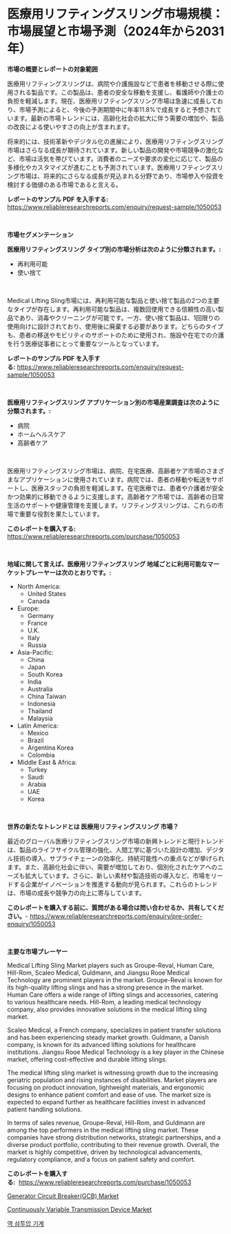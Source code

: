 <p><h1>医療用リフティングスリング市場規模：市場展望と市場予測（2024年から2031年）</h1></p><p><strong>市場の概要とレポートの対象範囲</strong></p>
<p><p>医療用リフティングスリングは、病院や介護施設などで患者を移動させる際に使用される製品です。この製品は、患者の安全な移動を支援し、看護師や介護士の負担を軽減します。現在、医療用リフティングスリング市場は急速に成長しており、市場予測によると、今後の予測期間中に年率11.8%で成長すると予想されています。最新の市場トレンドには、高齢化社会の拡大に伴う需要の増加や、製品の改良による使いやすさの向上が含まれます。</p><p>将来的には、技術革新やデジタル化の進展により、医療用リフティングスリング市場はさらなる成長が期待されています。新しい製品の開発や市場競争の激化など、市場は活気を帯びています。消費者のニーズや要求の変化に応じて、製品の多様化やカスタマイズが進むことも予測されています。医療用リフティングスリング市場は、将来的にさらなる成長が見込まれる分野であり、市場参入や投資を検討する価値のある市場であると言える。</p></p>
<p><strong>レポートのサンプル PDF を入手する:</strong> <a href="https://www.reliableresearchreports.com/enquiry/request-sample/1050053">https://www.reliableresearchreports.com/enquiry/request-sample/1050053</a></p>
<p>&nbsp;</p>
<p><strong>市場セグメンテーション</strong></p>
<p><strong>医療用リフティングスリング タイプ別の市場分析は次のように分類されます。:</strong></p>
<p><ul><li>再利用可能</li><li>使い捨て</li></ul></p>
<p>&nbsp;</p>
<p><p>Medical Lifting Sling市場には、再利用可能な製品と使い捨て製品の2つの主要なタイプが存在します。再利用可能な製品は、複数回使用できる信頼性の高い製品であり、消毒やクリーニングが可能です。一方、使い捨て製品は、1回限りの使用向けに設計されており、使用後に廃棄する必要があります。どちらのタイプも、患者の移送やモビリティのサポートのために使用され、施設や在宅での介護を行う医療従事者にとって重要なツールとなっています。</p></p>
<p><strong>レポートのサンプル PDF を入手する:</strong>&nbsp;<a href="https://www.reliableresearchreports.com/enquiry/request-sample/1050053">https://www.reliableresearchreports.com/enquiry/request-sample/1050053</a></p>
<p>&nbsp;</p>
<p><strong> 医療用リフティングスリング アプリケーション別の市場産業調査は次のように分類されます。:</strong></p>
<p><ul><li>病院</li><li>ホームヘルスケア</li><li>高齢者ケア</li></ul></p>
<p>&nbsp;</p>
<p><p>医療用リフティングスリング市場は、病院、在宅医療、高齢者ケア市場のさまざまなアプリケーションに使用されています。病院では、患者の移動や転送をサポートし、医療スタッフの負担を軽減します。在宅医療では、患者や介護者が安全かつ効果的に移動できるように支援します。高齢者ケア市場では、高齢者の日常生活のサポートや健康管理を支援します。リフティングスリングは、これらの市場で重要な役割を果たしています。</p></p>
<p><strong>このレポートを購入する:</strong>&nbsp; <a href="https://www.reliableresearchreports.com/purchase/1050053">https://www.reliableresearchreports.com/purchase/1050053</a></p>
<p>&nbsp;</p>
<p><strong>地域に関して言えば、医療用リフティングスリング 地域ごとに利用可能なマーケットプレーヤーは次のとおりです。:</strong></p>
<p><ul>
    <li>
        North America:
        <ul>
            <li>United States</li>
            <li>Canada</li>
        </ul>
    </li>
    <li>
        Europe:
        <ul>
            <li>Germany</li>
            <li>France</li>
            <li>U.K.</li>
            <li>Italy</li>
            <li>Russia</li>
        </ul>
    </li>
    <li>
        Asia-Pacific:
        <ul>
            <li>China</li>
            <li>Japan</li>
            <li>South Korea</li>
            <li>India</li>
            <li>Australia</li>
            <li>China Taiwan</li>
            <li>Indonesia</li>
            <li>Thailand</li>
            <li>Malaysia</li>
        </ul>
    </li>
    <li>
        Latin America:
        <ul>
            <li>Mexico</li>
            <li>Brazil</li>
            <li>Argentina Korea</li>
            <li>Colombia</li>
        </ul>
    </li>
    <li>
        Middle East & Africa:
        <ul>
            <li>Turkey</li>
            <li>Saudi</li>
            <li>Arabia</li>
            <li>UAE</li>
            <li>Korea</li>
        </ul>
    </li>
    </ul></p>
<p>&nbsp;</p>
<p><strong>世界の新たなトレンドとは 医療用リフティングスリング 市場？</strong></p>
<p><p>最近のグローバル医療リフティングスリング市場の新興トレンドと現行トレンドは、製品のライフサイクル管理の強化、人間工学に基づいた設計の増加、デジタル技術の導入、サプライチェーンの効率化、持続可能性への重点などが挙げられます。また、高齢化社会に伴い、需要が増加しており、個別化されたケアへのニーズも拡大しています。さらに、新しい素材や製造技術の導入など、市場をリードする企業がイノベーションを推進する動向が見られます。これらのトレンドは、市場の成長や競争力の向上に寄与しています。</p></p>
<p><strong>このレポートを購入する前に、質問がある場合は問い合わせるか、共有してください。</strong>- <a href="https://www.reliableresearchreports.com/enquiry/pre-order-enquiry/1050053">https://www.reliableresearchreports.com/enquiry/pre-order-enquiry/1050053</a></p>
<p>&nbsp;</p>
<p><strong>主要な市場プレーヤー</strong></p>
<p><p>Medical Lifting Sling Market players such as Groupe-Reval, Human Care, Hill-Rom, Scaleo Medical, Guldmann, and Jiangsu Rooe Medical Technology are prominent players in the market. Groupe-Reval is known for its high-quality lifting slings and has a strong presence in the market. Human Care offers a wide range of lifting slings and accessories, catering to various healthcare needs. Hill-Rom, a leading medical technology company, also provides innovative solutions in the medical lifting sling market.</p><p>Scaleo Medical, a French company, specializes in patient transfer solutions and has been experiencing steady market growth. Guldmann, a Danish company, is known for its advanced lifting solutions for healthcare institutions. Jiangsu Rooe Medical Technology is a key player in the Chinese market, offering cost-effective and durable lifting slings.</p><p>The medical lifting sling market is witnessing growth due to the increasing geriatric population and rising instances of disabilities. Market players are focusing on product innovation, lightweight materials, and ergonomic designs to enhance patient comfort and ease of use. The market size is expected to expand further as healthcare facilities invest in advanced patient handling solutions.</p><p>In terms of sales revenue, Groupe-Reval, Hill-Rom, and Guldmann are among the top performers in the medical lifting sling market. These companies have strong distribution networks, strategic partnerships, and a diverse product portfolio, contributing to their revenue growth. Overall, the market is highly competitive, driven by technological advancements, regulatory compliance, and a focus on patient safety and comfort.</p></p>
<p><strong>このレポートを購入する:</strong>&nbsp;&nbsp;<a href="https://www.reliableresearchreports.com/purchase/1050053">https://www.reliableresearchreports.com/purchase/1050053</a></p>
<p><p><a href="https://valiant-lunge-8fe.notion.site/Generator-Circuit-Breaker-GCB-Market-Research-Report-Forecasted-for-Period-from-2024-2031-by-Mar-8796796db8ec44a4b65c2b75badf77a4">Generator Circuit Breaker(GCB) Market</a></p><p><a href="https://picayune-night-cbd.notion.site/Continuously-Variable-Transmission-Device-Market-Research-Report-Provides-thorough-Industry-Overview-a71cb412d0234de29953945e75ad5e1c">Continuously Variable Transmission Device Market</a></p><p><a href="https://github.com/CorEmtymerich56566/Market-Research-Report-List-1/blob/main/44166875014.md">역 삼투압 기계</a></p></p>